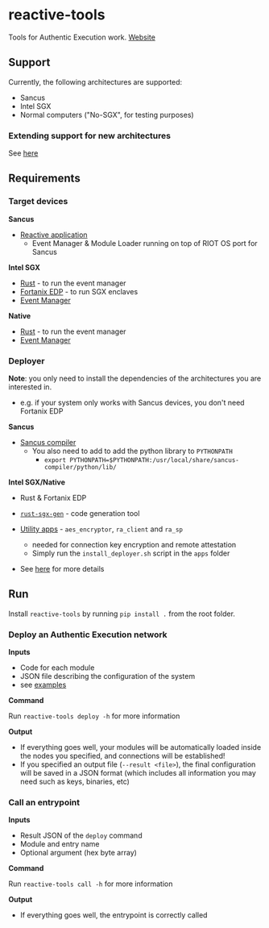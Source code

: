 # reactive-tools

Tools for Authentic Execution work. [Website](https://people.cs.kuleuven.be/~jantobias.muehlberg/stm17/)

## Support

Currently, the following architectures are supported:

- Sancus
- Intel SGX
- Normal computers ("No-SGX", for testing purposes)

### Extending support for new architectures

See [here](add_new_architectures.md)

## Requirements

### Target devices

**Sancus**

- [Reactive application](https://github.com/fritzalder/sancus-riot/tree/reactive-app/sancus-testbed/reactive)
  - Event Manager & Module Loader running on top of RIOT OS port for Sancus

**Intel SGX**

- [Rust](https://www.rust-lang.org/tools/install) - to run the event manager
- [Fortanix EDP](https://edp.fortanix.com/docs/installation/guide/) - to run SGX enclaves
- [Event Manager](https://github.com/gianlu33/rust-sgx-apps)

**Native**

- [Rust](https://www.rust-lang.org/tools/install) - to run the event manager
- [Event Manager](https://github.com/gianlu33/rust-sgx-apps)

### Deployer

**Note**: you only need to install the dependencies of the architectures you are interested in.

- e.g. if your system only works with Sancus devices, you don't need Fortanix EDP

**Sancus**

- [Sancus compiler](https://distrinet.cs.kuleuven.be/software/sancus/install.php)
  - You also need to add to add the python library to `PYTHONPATH`
    - `export PYTHONPATH=$PYTHONPATH:/usr/local/share/sancus-compiler/python/lib/`

**Intel SGX/Native**

- Rust & Fortanix EDP
- [`rust-sgx-gen`](https://github.com/gianlu33/rust-sgx-gen/) - code generation tool

- [Utility apps](https://github.com/gianlu33/rust-sgx-apps) - `aes_encryptor`, `ra_client` and `ra_sp`
  - needed for connection key encryption and remote attestation
  - Simply run the `install_deployer.sh` script in the `apps` folder
- See [here](sgx.md) for more details

## Run

Install `reactive-tools` by running `pip install .` from the root folder.

### Deploy an Authentic Execution network

**Inputs**

- Code for each module
- JSON file describing the configuration of the system
- see [examples](examples)

**Command**

Run `reactive-tools deploy -h` for more information

**Output**

- If everything goes well, your modules will be automatically loaded inside the nodes you specified, and connections will be established!
- If you specified an output file (`--result <file>`), the final configuration will be saved in a JSON format (which includes all information you may need such as keys, binaries, etc)

### Call an entrypoint

**Inputs**

- Result JSON of the `deploy` command
- Module and entry name
- Optional argument (hex byte array)

**Command**

Run `reactive-tools call -h` for more information

**Output**

- If everything goes well, the entrypoint is correctly called
